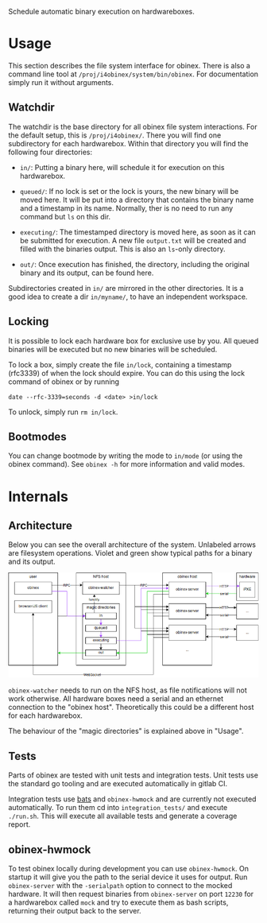 Schedule automatic binary execution on hardwareboxes.

# Usage
This section describes the file system interface for obinex. There is also a
command line tool at `/proj/i4obinex/system/bin/obinex`. For documentation
simply run it without arguments.

## Watchdir
The watchdir is the base directory for all obinex file system interactions. For
the default setup, this is `/proj/i4obinex/`. There you will find one
subdirectory for each hardwarebox. Within that directory you will find the
following four directories:

- `in/`: Putting a binary here, will schedule it for execution on this
   hardwarebox.

- `queued/`: If no lock is set or the lock is yours, the new binary will be moved
  here. It will be put into a directory that contains the binary name and a
  timestamp in its name. Normally, ther is no need to run any command but `ls`
  on this dir.

- `executing/`: The timestamped directory is moved here, as soon as it can be
  submitted for execution. A new file `output.txt` will be created and filled
  with the binaries output. This is also an `ls`-only directory.

- `out/`: Once execution has finished, the directory, including the original
  binary and its output, can be found here.

Subdirectories created in `in/` are mirrored in the other directories. It is a
good idea to create a dir `in/myname/`, to have an independent workspace.

## Locking
It is possible to lock each hardware box for exclusive use by you. All queued
binaries will be executed but no new binaries will be scheduled.

To lock a box, simply create the file `in/lock`, containing a timestamp
(rfc3339) of when the lock should expire. You can do this using the lock command
of obinex or by running

    date --rfc-3339=seconds -d <date> >in/lock

To unlock, simply run `rm in/lock`.

## Bootmodes
You can change bootmode by writing the mode to `in/mode` (or using the obinex
command). See `obinex -h` for more information and valid modes.

# Internals
## Architecture
Below you can see the overall architecture of the system. Unlabeled arrows are
filesystem operations. Violet and green show typical paths for a binary and its
output.

![architecture overview](arch.png)

`obinex-watcher` needs to run on the NFS host, as file notifications will not
work otherwise. All hardware boxes need a serial and an ethernet connection to
the "obinex host". Theoretically this could be a different host for each
hardwarebox.

The behaviour of the "magic directories" is explained above in "Usage".

## Tests
Parts of obinex are tested with unit tests and integration tests. Unit tests
use the standard go tooling and are executed automatically in gitlab CI.

Integration tests use [bats](https://github.com/sstephenson/bats) and
`obinex-hwmock` and are currently not executed automatically. To run them cd
into `integration_tests/` and execute `./run.sh`. This will execute all
available tests and generate a coverage report.

## obinex-hwmock
To test obinex locally during development you can use `obinex-hwmock`. On
startup it will give you the path to the serial device it uses for output. Run
`obinex-server` with the `-serialpath` option to connect to the mocked
hardware. It will then request binaries from `obinex-server` on port `12230`
for a hardwarebox called `mock` and try to execute them as bash scripts,
returning their output back to the server.
